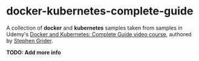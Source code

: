 # docker-kubernetes-complete-guide

A collection of __docker__ and __kubernetes__ samples taken from samples in Udemy's [Docker and Kubernetes: Complete Guide video course](), authored by [Stephen Grider]().

__TODO: Add more info__
